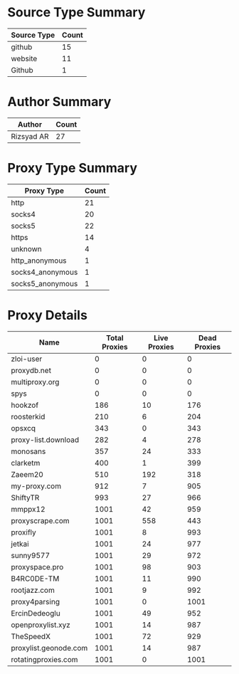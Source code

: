 # Source Type Summary

| Source Type | Count |
|-------------|-------|
| github | 15 |
| website | 11 |
| Github | 1 |


# Author Summary

| Author | Count |
|--------|-------|
| Rizsyad AR | 27 |


# Proxy Type Summary

| Proxy Type | Count |
|------------|-------|
| http | 21 |
| socks4 | 20 |
| socks5 | 22 |
| https | 14 |
| unknown | 4 |
| http_anonymous | 1 |
| socks4_anonymous | 1 |
| socks5_anonymous | 1 |


# Proxy Details

| Name | Total Proxies | Live Proxies | Dead Proxies |
|------|---------------|--------------|---------------|
| zloi-user | 0 | 0 | 0 |
| proxydb.net | 0 | 0 | 0 |
| multiproxy.org | 0 | 0 | 0 |
| spys | 0 | 0 | 0 |
| hookzof | 186 | 10 | 176 |
| roosterkid | 210 | 6 | 204 |
| opsxcq | 343 | 0 | 343 |
| proxy-list.download | 282 | 4 | 278 |
| monosans | 357 | 24 | 333 |
| clarketm | 400 | 1 | 399 |
| Zaeem20 | 510 | 192 | 318 |
| my-proxy.com | 912 | 7 | 905 |
| ShiftyTR | 993 | 27 | 966 |
| mmppx12 | 1001 | 42 | 959 |
| proxyscrape.com | 1001 | 558 | 443 |
| proxifly | 1001 | 8 | 993 |
| jetkai | 1001 | 24 | 977 |
| sunny9577 | 1001 | 29 | 972 |
| proxyspace.pro | 1001 | 98 | 903 |
| B4RC0DE-TM | 1001 | 11 | 990 |
| rootjazz.com | 1001 | 9 | 992 |
| proxy4parsing | 1001 | 0 | 1001 |
| ErcinDedeoglu | 1001 | 49 | 952 |
| openproxylist.xyz | 1001 | 14 | 987 |
| TheSpeedX | 1001 | 72 | 929 |
| proxylist.geonode.com | 1001 | 14 | 987 |
| rotatingproxies.com | 1001 | 0 | 1001 |
